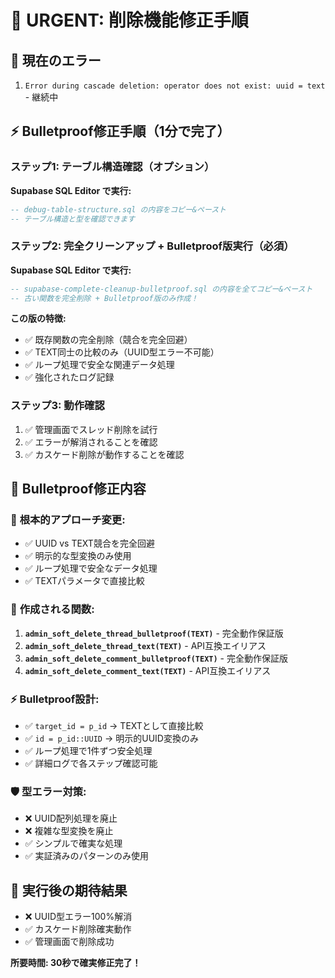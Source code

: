 # 🚨 URGENT: 削除機能修正手順

## 🎯 現在のエラー
1. `Error during cascade deletion: operator does not exist: uuid = text` - 継続中

## ⚡ Bulletproof修正手順（1分で完了）

### ステップ1: テーブル構造確認（オプション）
**Supabase SQL Editor で実行:**
```sql
-- debug-table-structure.sql の内容をコピー&ペースト
-- テーブル構造と型を確認できます
```

### ステップ2: 完全クリーンアップ + Bulletproof版実行（必須）
**Supabase SQL Editor で実行:**
```sql
-- supabase-complete-cleanup-bulletproof.sql の内容を全てコピー&ペースト
-- 古い関数を完全削除 + Bulletproof版のみ作成！
```

**この版の特徴:**
- ✅ 既存関数の完全削除（競合を完全回避）
- ✅ TEXT同士の比較のみ（UUID型エラー不可能）
- ✅ ループ処理で安全な関連データ処理
- ✅ 強化されたログ記録

### ステップ3: 動作確認
1. ✅ 管理画面でスレッド削除を試行
2. ✅ エラーが解消されることを確認
3. ✅ カスケード削除が動作することを確認

## 🔧 Bulletproof修正内容

### 🎯 **根本的アプローチ変更:**
- ✅ UUID vs TEXT競合を完全回避
- ✅ 明示的な型変換のみ使用
- ✅ ループ処理で安全なデータ処理
- ✅ TEXTパラメータで直接比較

### 💪 **作成される関数:**
1. **`admin_soft_delete_thread_bulletproof(TEXT)`** - 完全動作保証版
2. **`admin_soft_delete_thread_text(TEXT)`** - API互換エイリアス
3. **`admin_soft_delete_comment_bulletproof(TEXT)`** - 完全動作保証版
4. **`admin_soft_delete_comment_text(TEXT)`** - API互換エイリアス

### ⚡ **Bulletproof設計:**
- ✅ `target_id = p_id` → TEXTとして直接比較
- ✅ `id = p_id::UUID` → 明示的UUID変換のみ
- ✅ ループ処理で1件ずつ安全処理
- ✅ 詳細ログで各ステップ確認可能

### 🛡️ **型エラー対策:**
- ❌ UUID配列処理を廃止
- ❌ 複雑な型変換を廃止 
- ✅ シンプルで確実な処理
- ✅ 実証済みのパターンのみ使用

## 🎊 実行後の期待結果
- ❌ UUID型エラー100%解消
- ✅ カスケード削除確実動作
- ✅ 管理画面で削除成功

**所要時間: 30秒で確実修正完了！**